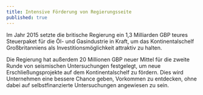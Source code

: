 ```yaml
---
title: Intensive Förderung von Regierungsseite
published: true
---
```


Im Jahr 2015 setzte die britische Regierung ein 1,3 Milliarden GBP teures Steuerpaket für die Öl- und Gasindustrie in Kraft, um das Kontinentalschelf Großbritanniens als Investitionsmöglichkeit attraktiv zu halten.

Die Regierung hat außerdem 20 Millionen GBP neuer Mittel für die zweite Runde von seismischen Untersuchungen festgelegt, um neue Erschließungsprojekte auf dem Kontinentalschelf zu fördern. Dies wird Unternehmen eine bessere Chance geben, Vorkommen zu entdecken, ohne dabei auf selbstfinanzierte Untersuchungen angewiesen zu sein.
